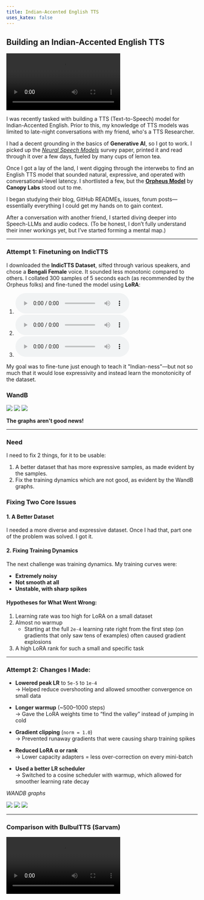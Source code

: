 ```yaml
---
title: Indian-Accented English TTS
uses_katex: false
---
```


## Building an Indian-Accented English TTS

<video controls>
  <source src="/public/videos/keerthana_tts.mp4" type="video/mp4">
  Your browser does not support the video tag.
</video>

I was recently tasked with building a TTS (Text-to-Speech) model for Indian-Accented English. Prior to this, my knowledge of TTS models was limited to late-night conversations with my friend, who's a TTS Researcher.

I had a decent grounding in the basics of **Generative AI**, so I got to work. I picked up the [_Neural Speech Models_](https://arxiv.org/abs/2106.15561) survey paper, printed it and read through it over a few days, fueled by many cups of lemon tea.

Once I got a lay of the land, I went digging through the interwebs to find an English TTS model that sounded natural, expressive, and operated with conversational-level latency. I shortlisted a few, but the [**Orpheus Model**](https://canopylabs.ai/model-releases) by **Canopy Labs** stood out to me.

I began studying their blog, GitHub READMEs, issues, forum posts—essentially everything I could get my hands on to gain context.

After a conversation with another friend, I started diving deeper into Speech-LLMs and audio codecs. (To be honest, I don’t fully understand their inner workings yet, but I’ve started forming a mental map.)

---

### Attempt 1: Finetuning on IndicTTS

I downloaded the **IndicTTS Dataset**, sifted through various speakers, and chose a **Bengali Female** voice. It sounded less monotonic compared to others. I collated 300 samples of 5 seconds each (as recommended by the Orpheus folks) and fine-tuned the model using **LoRA**:

<ol class="bg-base-100">
  
  <li>
    <audio controls>
    <source src="/public/audios/keerthana_lora_0.wav" type="audio/wav">
    Your browser does not support the audio tag.
    </audio>
  </li>
  
  <li>
    <audio controls>
    <source src="/public/audios/keerthana_lora_1.wav" type="audio/wav">
    Your browser does not support the audio tag.
    </audio>
  </li>
  
  <li>
    <audio controls>
    <source src="/public/audios/keerthana_lora_2.wav" type="audio/wav">
    Your browser does not support the audio tag.
    </audio>
  </li>
  
</ol>

My goal was to fine-tune just enough to teach it "Indian-ness"—but not so much that it would lose expressivity and instead learn the monotonicity of the dataset.

### WandB

![](/public/images/bengali_female_train-loss.png)
![](/public/images/bengali_female_train-gradnorm.png)
![](/public/images/bengali_female_train-lr.png)

**The graphs aren't good news!**

---

### Need

I need to fix 2 things, for it to be usable:

1. A better dataset that has more expressive samples, as made evident by the samples.
2. Fix the training dynamics which are not good, as evident by the WandB graphs.

### Fixing Two Core Issues

#### 1. A Better Dataset

I needed a more diverse and expressive dataset. Once I had that, part one of the problem was solved. I got it.

#### 2. Fixing Training Dynamics

The next challenge was training dynamics. My training curves were:

- **Extremely noisy**
- **Not smooth at all**
- **Unstable, with sharp spikes**

#### Hypotheses for What Went Wrong:

1. Learning rate was too high for LoRA on a small dataset
2. Almost no warmup
   - Starting at the full `2e-4` learning rate right from the first step (on gradients that only saw tens of examples) often caused gradient explosions
3. A high LoRA rank for such a small and specific task

---

### Attempt 2: Changes I Made:

- **Lowered peak LR** to `5e-5` to `1e-4`  
  → Helped reduce overshooting and allowed smoother convergence on small data

- **Longer warmup** (~500–1000 steps)  
  → Gave the LoRA weights time to “find the valley” instead of jumping in cold

- **Gradient clipping** (`norm = 1.0`)  
  → Prevented runaway gradients that were causing sharp training spikes

- **Reduced LoRA α or rank**  
  → Lower capacity adapters = less over-correction on every mini-batch

- **Used a better LR scheduler**  
  → Switched to a cosine scheduler with warmup, which allowed for smoother learning rate decay

_WANDB graphs_

![](/public/images/emotion_train-loss.png)
![](/public/images/emotion_train-gradnorm.png)
![](/public/images/emotion_train-lr.png)

---

### Comparison with BulbulTTS (Sarvam)

<video controls>
  <source src="/public/videos/sarvam_vs_hanani.mp4" type="video/mp4">
  Your browser does not support the video tag.
</video>
